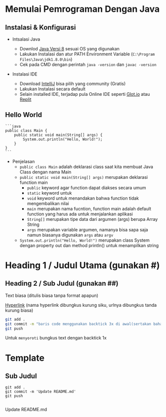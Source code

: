 # Memulai Pemrograman Dengan Java

## Instalasi & Konfigurasi
* Intsalasi Java
    * Downlod [Java Versi 8](https://www.oracle.com/java/technologies/downloads/#java8) sesuai OS yang digunakan
    * Lakukan Instalasi dan atur PATH Environment Variable (`C:\Program Files\Java\jdk1.8.0\bin`)
    * Cek pada CMD dengan perintah `java -version` dan `javac -version `

* Instalasi IDE
    * Download [IntelliJ](https://www.jetbrains.com/idea/download/) bisa pilih yang community (Gratis) 
    * Lakukan Instalasi secara default
    * Selain installed IDE, terjadap pula Online IDE seperti [Glot.io](https://glot.io/) atau [Replit](https://repl.it/)

## Hello World
    ```java
    public class Main {
        public static void main(String[] args) {
            System.out.println("Hello, World!");
        }
    }
    ```
* Penjelasan
    * `public class Main` adalah deklarasi class saat kita membuat Java Class dengan nama Main
    * `public static void main(String[] args)` merupakan deklarasi function main
        * `public` keyword agar function dapat diakses secara umum
        * `static` keyword untuk 
        * `void` keyword untuk menandakan bahwa function tidak mengembalikan nilai
        * `main` merupakan nama fucntion, function main adalah default function yang harus ada untuk menjalankan aplikasi
        * `String[]` merupakan tipe data dari argumen (args) berupa Array String
        * `args` merupakan variable argumen, namanya bisa sapa saja namun biasanya digunakan `args` atau `argv`
    * `System.out.println("Hello, World!")` merupakan class System dengan property out dan method println() untuk menampilkan string

##

##
##

# Heading 1 / Judul Utama (gunakan #)

## Heading 2 / Sub Judul (gunakan ##)

Text biasa (ditulis biasa tanpa format apapun)

[Hyperlink](https://www.google.com) (nama hyperlink dibungkus kurung siku, urlnya dibungkus tanda kurung biasa)

```bash
git add .
git commit -m "baris code menggunakan backtick 3x di awal(sertakan bahasanya) dan akhir code"
git push
```

Untuk `menyoroti` bungkus text dengan backtick 1x

# Template

## Sub Judul 
```<bahasa>
git add .
git commit -m 'Update README.md'
git push

```

```kotlin

```

Update README.md